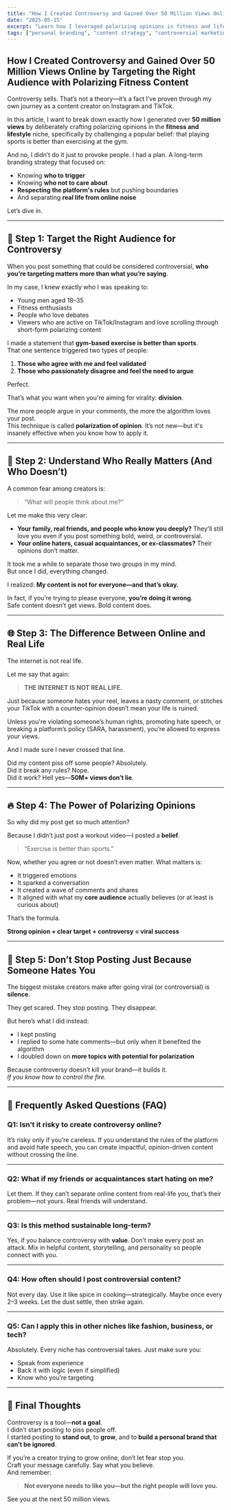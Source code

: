 ```yaml
---
title: "How I Created Controversy and Gained Over 50 Million Views Online by Targeting the Right Audience with Polarizing Fitness Content"
date: "2025-05-15"
excerpt: "Learn how I leveraged polarizing opinions in fitness and lifestyle content to go viral with over 50M+ views on Instagram and TikTok—while ignoring the hate and focusing on real connections."
tags: ["personal branding", "content strategy", "controversial marketing", "fitness", "tiktok growth"]
---
```


## How I Created Controversy and Gained Over 50 Million Views Online by Targeting the Right Audience with Polarizing Fitness Content

Controversy sells. That’s not a theory—it’s a fact I’ve proven through my own journey as a content creator on Instagram and TikTok.

In this article, I want to break down exactly how I generated over **50 million views** by deliberately crafting polarizing opinions in the **fitness and lifestyle** niche, specifically by challenging a popular belief: that playing sports is better than exercising at the gym.

And no, I didn’t do it just to provoke people. I had a plan. A long-term branding strategy that focused on:
- Knowing **who to trigger**
- Knowing **who not to care about**
- **Respecting the platform's rules** but pushing boundaries
- And separating **real life from online noise**

Let’s dive in.

---

## 🎯 Step 1: Target the Right Audience for Controversy

When you post something that could be considered controversial, **who you’re targeting matters more than what you’re saying**.

In my case, I knew exactly who I was speaking to:
- Young men aged 18–35
- Fitness enthusiasts
- People who love debates
- Viewers who are active on TikTok/Instagram and love scrolling through short-form polarizing content

I made a statement that **gym-based exercise is better than sports**.  
That one sentence triggered two types of people:
1. **Those who agree with me and feel validated**  
2. **Those who passionately disagree and feel the need to argue**

Perfect.

That’s what you want when you're aiming for virality: **division**.

The more people argue in your comments, the more the algorithm loves your post.  
This technique is called **polarization of opinion**. It’s not new—but it's insanely effective when you know how to apply it.

---

## 🧠 Step 2: Understand Who Really Matters (And Who Doesn’t)

A common fear among creators is:  
> “What will people think about me?”

Let me make this very clear:

- **Your family, real friends, and people who know you deeply?** They’ll still love you even if you post something bold, weird, or controversial.  
- **Your online haters, casual acquaintances, or ex-classmates?** Their opinions don’t matter.

It took me a while to separate those two groups in my mind.  
But once I did, everything changed.

I realized: **My content is not for everyone—and that’s okay.**

In fact, if you’re trying to please everyone, **you’re doing it wrong**.  
Safe content doesn’t get views. Bold content does.

---

## 🌐 Step 3: The Difference Between Online and Real Life

The internet is not real life.

Let me say that again:  
> **THE INTERNET IS NOT REAL LIFE.**

Just because someone hates your reel, leaves a nasty comment, or stitches your TikTok with a counter-opinion doesn’t mean your life is ruined.

Unless you're violating someone’s human rights, promoting hate speech, or breaking a platform’s policy (SARA, harassment), you’re allowed to express your views.

And I made sure I never crossed that line.

Did my content piss off some people? Absolutely.  
Did it break any rules? Nope.  
Did it work? Hell yes—**50M+ views don’t lie**.

---

## 🔥 Step 4: The Power of Polarizing Opinions

So why did my post get so much attention?

Because I didn’t just post a workout video—I posted a **belief**.

> “Exercise is better than sports.”

Now, whether you agree or not doesn’t even matter. What matters is:  
- It triggered emotions  
- It sparked a conversation  
- It created a wave of comments and shares  
- It aligned with what my **core audience** actually believes (or at least is curious about)

That’s the formula.

**Strong opinion + clear target + controversy = viral success**

---

## 🚀 Step 5: Don’t Stop Posting Just Because Someone Hates You

The biggest mistake creators make after going viral (or controversial) is **silence**.

They get scared. They stop posting. They disappear.

But here’s what I did instead:  
- I kept posting  
- I replied to some hate comments—but only when it benefited the algorithm  
- I doubled down on **more topics with potential for polarization**

Because controversy doesn’t kill your brand—it builds it.  
*If you know how to control the fire.*

---

## 🙋 Frequently Asked Questions (FAQ)

### **Q1: Isn’t it risky to create controversy online?**

It’s risky only if you’re careless. If you understand the rules of the platform and avoid hate speech, you can create impactful, opinion-driven content without crossing the line.

---

### **Q2: What if my friends or acquaintances start hating on me?**

Let them. If they can’t separate online content from real-life you, that’s their problem—not yours. Real friends will understand.

---

### **Q3: Is this method sustainable long-term?**

Yes, if you balance controversy with **value**. Don’t make every post an attack. Mix in helpful content, storytelling, and personality so people connect with you.

---

### **Q4: How often should I post controversial content?**

Not every day. Use it like spice in cooking—strategically. Maybe once every 2–3 weeks. Let the dust settle, then strike again.

---

### **Q5: Can I apply this in other niches like fashion, business, or tech?**

Absolutely. Every niche has controversial takes. Just make sure you:
- Speak from experience
- Back it with logic (even if simplified)
- Know who you’re targeting

---

## 🧭 Final Thoughts

Controversy is a tool—**not a goal**.  
I didn’t start posting to piss people off.  
I started posting to **stand out**, to **grow**, and to **build a personal brand that can’t be ignored**.

If you’re a creator trying to grow online, don’t let fear stop you.  
Craft your message carefully. Say what you believe.  
And remember:

> **Not everyone needs to like you—but the right people will love you.**

See you at the next 50 million views.

